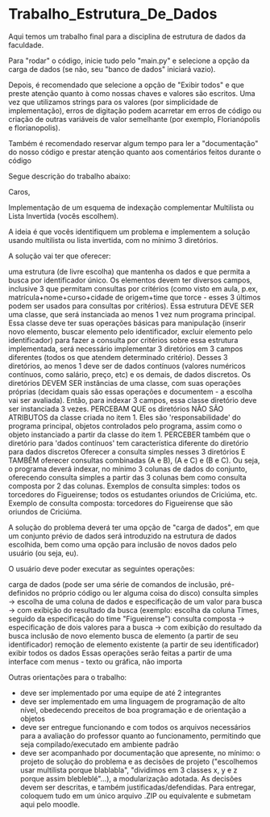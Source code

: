# Trabalho_Estrutura_De_Dados
Aqui temos um trabalho final para a disciplina de estrutura de dados da faculdade.

Para "rodar" o código, inicie tudo pelo "main.py" e selecione a opção da carga de dados (se não, seu "banco de dados" iniciará vazio).

Depois, é recomendado que selecione a opção de "Exibir todos" e que preste atenção quanto à como nossas chaves e valores são escritos. Uma vez que utilizamos strings para os valores (por simplicidade de implementação), erros de digitação podem acarretar em erros de código ou criação de outras variáveis de valor semelhante (por exemplo, Florianópolis e florianopolis).

Também é recomendado reservar algum tempo para ler a "documentação" do nosso código e prestar atenção quanto aos comentários feitos durante o código

Segue descrição do trabalho abaixo:

Caros,

Implementação de um esquema de indexação complementar Multilista ou Lista Invertida (vocês escolhem).

A ideia é que vocês identifiquem um problema e implementem a solução usando multilista ou lista invertida, com no mínimo 3 diretórios.

A solução vai ter que oferecer:

uma estrutura (de livre escolha) que mantenha os dados e que permita a busca por identificador único. Os elementos devem ter diversos campos, inclusive 3 que permitam consultas por critérios (como visto em aula, p.ex, matrícula+nome+curso+cidade de origem+time que torce - esses 3 últimos podem ser usados para consultas por critérios). Essa estrutura DEVE SER uma classe, que será instanciada ao menos 1 vez num programa principal. Essa classe deve ter suas operações básicas para manipulação (inserir novo elemento, buscar elemento pelo identificador, excluir elemento pelo identificador)
para fazer a consulta por critérios sobre essa estrutura implementada, será necessário implementar 3 diretórios em 3 campos diferentes (todos os que atendem determinado critério). Desses 3 diretórios, ao menos 1 deve ser de dados contínuos (valores numéricos contínuos, como salário, preço, etc) e os demais, de dados discretos.
Os diretórios DEVEM SER instâncias de uma classe, com suas operações próprias (decidam quais são essas operações e documentem - a escolha vai ser avaliada). Então, para indexar 3 campos, essa classe diretório deve ser instanciada 3 vezes. PERCEBAM QUE os diretórios NÃO SÃO ATRIBUTOS da classe criada no item 1. Eles são 'responsabilidade' do programa principal, objetos controlados pelo programa, assim como o objeto instanciado a partir da classe do item 1.
PERCEBER também que o diretório para 'dados contínuos' tem característica diferente do diretório para dados discretos
Oferecer a consulta simples nesses 3 diretórios E TAMBÉM oferecer consultas combinadas (A e B), (A e C) e (B e C). Ou seja, o programa deverá indexar, no mínimo 3 colunas de dados do conjunto, oferecendo consulta simples a partir das 3 colunas bem como consulta composta por 2 das colunas.
Exemplos de consulta simples: todos os torcedores do Figueirense; todos os estudantes oriundos de Criciúma, etc.
Exemplo de consulta composta: torcedores do Figueirense que são oriundos de Criciúma.

A solução do problema deverá ter uma opção de "carga de dados", em que um conjunto prévio de dados será introduzido na estrutura de dados escolhida, bem como uma opção para inclusão de novos dados pelo usuário (ou seja, eu).

O usuário deve poder executar as seguintes operações:

carga de dados (pode ser uma série de comandos de inclusão, pré-definidos no próprio código ou ler alguma coisa do disco)
consulta simples -> escolha de uma coluna de dados e especificação de um valor para busca -> com exibição do resultado da busca (exemplo: escolha da coluna Times, seguido da especificação do time "Figueirense")
consulta composta -> especificação de dois valores para a busca -> com exibição do resultado da busca
inclusão de novo elemento
busca de elemento (a partir de seu identificador)
remoção de elemento existente (a partir de seu identificador)
exibir todos os dados
Essas operações serão feitas a partir de uma interface com menus - texto ou gráfica, não importa

Outras orientações para o trabalho:

- deve ser implementado por uma equipe de até 2 integrantes
- deve ser implementado em uma linguagem de programação de alto nível, obedecendo preceitos de boa programação e de orientação a objetos
- deve ser entregue funcionando e com todos os arquivos necessários para a avaliação do professor quanto ao funcionamento, permitindo que seja compilado/executado em ambiente padrão
- deve ser acompanhado por documentação que apresente, no mínimo: o projeto de solução do problema e as decisões de projeto ("escolhemos usar multilista porque blablabla", "dividimos em 3 classes x, y e z porque assim blebleblé"...), a modularização adotada. As decisões devem ser descritas, e também justificadas/defendidas.
Para entregar, coloquem tudo em um único arquivo .ZIP ou equivalente e submetam aqui pelo moodle.
